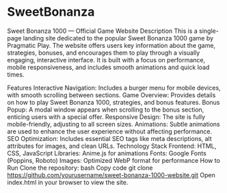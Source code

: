 ﻿# SweetBonanza
Sweet Bonanza 1000 — Official Game Website
Description
This is a single-page landing site dedicated to the popular Sweet Bonanza 1000 game by Pragmatic Play. The website offers users key information about the game, strategies, bonuses, and encourages them to play through a visually engaging, interactive interface. It is built with a focus on performance, mobile responsiveness, and includes smooth animations and quick load times.

Features
Interactive Navigation: Includes a burger menu for mobile devices, with smooth scrolling between sections.
Game Overview: Provides details on how to play Sweet Bonanza 1000, strategies, and bonus features.
Bonus Popup: A modal window appears when scrolling to the bonus section, enticing users with a special offer.
Responsive Design: The site is fully mobile-friendly, adjusting to all screen sizes.
Animations: Subtle animations are used to enhance the user experience without affecting performance.
SEO Optimization: Includes essential SEO tags like meta descriptions, alt attributes for images, and clean URLs.
Technology Stack
Frontend: HTML, CSS, JavaScript
Libraries: Anime.js for animations
Fonts: Google Fonts (Poppins, Roboto)
Images: Optimized WebP format for performance
How to Run
Clone the repository:
bash
Copy code
git clone https://github.com/yourusername/sweet-bonanza-1000-website.git
Open index.html in your browser to view the site.
